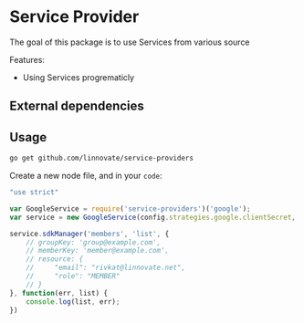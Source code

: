 # Service Provider

The goal of this package is to use Services from various source


Features:
* Using Services progrematicly


## External dependencies



## Usage

```bash
go get github.com/linnovate/service-providers
```

Create a new node file, and in your `code`:

```javascript
"use strict"

var GoogleService = require('service-providers')('google');
var service = new GoogleService(config.strategies.google.clientSecret, config.strategies.google.clientID, config.strategies.google.callbackURL);

service.sdkManager('members', 'list', {
    // groupKey: 'group@example.com',
    // memberKey: 'member@example.com',
    // resource: {
    //     "email": "rivkat@linnovate.net",
    //     "role": "MEMBER"
    // }
}, function(err, list) {
    console.log(list, err);
})

```




